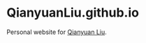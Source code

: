 QianyuanLiu.github.io
=================

Personal website for [Qianyuan Liu](https://qianyuanliu.github.io/).

